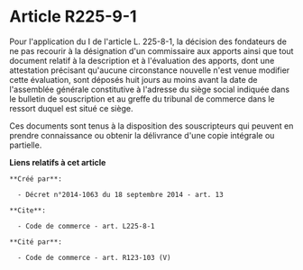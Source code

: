 # Article R225-9-1

Pour l'application du I de l'article L. 225-8-1, la décision des fondateurs de ne pas recourir à la désignation d'un
commissaire aux apports ainsi que tout document relatif à la description et à l'évaluation des apports, dont une attestation
précisant qu'aucune circonstance nouvelle n'est venue modifier cette évaluation, sont déposés huit jours au moins avant la
date de l'assemblée générale constitutive à l'adresse du siège social indiquée dans le bulletin de souscription et au greffe
du tribunal de commerce dans le ressort duquel est situé ce siège. 

Ces documents sont tenus à la disposition des souscripteurs qui peuvent en prendre connaissance ou obtenir la délivrance
d'une copie intégrale ou partielle.

**Liens relatifs à cet article**

	**Créé par**:

	  - Décret n°2014-1063 du 18 septembre 2014 - art. 13

	**Cite**:

	  - Code de commerce - art. L225-8-1

	**Cité par**:

	  - Code de commerce - art. R123-103 (V)
